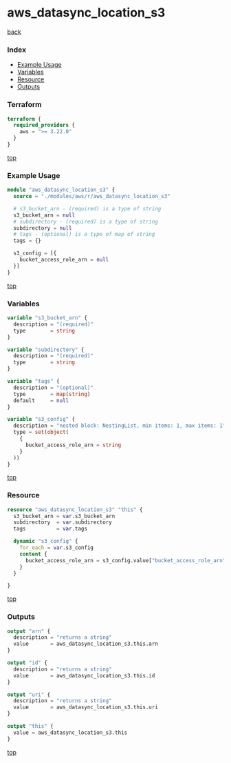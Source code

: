 # aws_datasync_location_s3

[back](../aws.md)

### Index

- [Example Usage](#example-usage)
- [Variables](#variables)
- [Resource](#resource)
- [Outputs](#outputs)

### Terraform

```terraform
terraform {
  required_providers {
    aws = ">= 3.22.0"
  }
}
```

[top](#index)

### Example Usage

```terraform
module "aws_datasync_location_s3" {
  source = "./modules/aws/r/aws_datasync_location_s3"

  # s3_bucket_arn - (required) is a type of string
  s3_bucket_arn = null
  # subdirectory - (required) is a type of string
  subdirectory = null
  # tags - (optional) is a type of map of string
  tags = {}

  s3_config = [{
    bucket_access_role_arn = null
  }]
}
```

[top](#index)

### Variables

```terraform
variable "s3_bucket_arn" {
  description = "(required)"
  type        = string
}

variable "subdirectory" {
  description = "(required)"
  type        = string
}

variable "tags" {
  description = "(optional)"
  type        = map(string)
  default     = null
}

variable "s3_config" {
  description = "nested block: NestingList, min items: 1, max items: 1"
  type = set(object(
    {
      bucket_access_role_arn = string
    }
  ))
}
```

[top](#index)

### Resource

```terraform
resource "aws_datasync_location_s3" "this" {
  s3_bucket_arn = var.s3_bucket_arn
  subdirectory  = var.subdirectory
  tags          = var.tags

  dynamic "s3_config" {
    for_each = var.s3_config
    content {
      bucket_access_role_arn = s3_config.value["bucket_access_role_arn"]
    }
  }

}
```

[top](#index)

### Outputs

```terraform
output "arn" {
  description = "returns a string"
  value       = aws_datasync_location_s3.this.arn
}

output "id" {
  description = "returns a string"
  value       = aws_datasync_location_s3.this.id
}

output "uri" {
  description = "returns a string"
  value       = aws_datasync_location_s3.this.uri
}

output "this" {
  value = aws_datasync_location_s3.this
}
```

[top](#index)